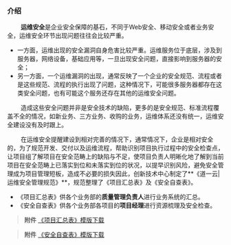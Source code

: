 ### 介绍

&nbsp; &nbsp; &nbsp; &nbsp; **运维安全**是企业安全保障的基石，不同于Web安全、移动安全或者业务安全，运维安全环节出现问题往往会比较严重。
- 一方面，运维出现的安全漏洞自身危害比较严重。运维服务位于底层，涉及到服务器，网络设备，基础应用等，一旦出现安全问题，直接影响到服务器的安全；
- 另一方面，一个运维漏洞的出现，通常反映了一个企业的安全规范、流程或者是这些规范、流程的执行出现了问题，这种情况下，可能很多服务器都存在这类安全问题，也有可能这个服务还存在其他的运维安全问题。

&nbsp; &nbsp; &nbsp; &nbsp; 造成这些安全问题并非是安全技术的缺陷，更多的是安全规范、标准流程覆盖不全的情况，如新业务、三方业务、收购的业务，运维体系还没有统一，运维安全建设没有及时跟上。

&nbsp; &nbsp; &nbsp; &nbsp; 在运维安全提醒建设到相对完善的情况下，通常情况下，企业是相对安全的，为了规范开发、交付以及运维流程，帮助识别项目执行过程中的安全检查点，让项目组了解项目在安全范畴上的缺陷与不足，使项目负责人明晰化地了解到当前项目在安全范畴上已落实到位和未落实到位的状况，以提早识别风险，避免安全管理成为项目管理短板，造成不必要的损失因此，创新技术中心制定了**《道一云|运维安全管理规范》**，规范整理了《项目汇总表》及《安全自查表》。

- 《项目汇总表》供各个业务部的**质量管理负责人**进行业务系统的汇总。
- 《安全自查表》供各个业务部各项目的**项目经理**进行资源梳理及安全检查。


> **附件** [《项目汇总表》模版下载](https://do1-secure.oss-cn-beijing.aliyuncs.com/%E4%BA%8B%E4%B8%9AX%E9%83%A8%E4%B8%9A%E5%8A%A1X%E9%83%A8%E9%A1%B9%E7%9B%AE%E6%B1%87%E6%80%BB%E8%A1%A8.xlsx) 

> **附件** [《安全自查表》模版下载](https://do1-secure.oss-cn-beijing.aliyuncs.com/XXX%E9%A1%B9%E7%9B%AE%E5%AE%89%E5%85%A8%E8%87%AA%E6%9F%A5%E8%A1%A8.xlsx)
